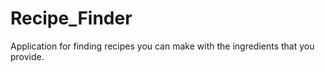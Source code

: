 # Recipe_Finder
Application for finding recipes you can make with the ingredients that you provide.
